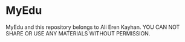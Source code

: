 # MyEdu
MyEdu and this repository belongs to Ali Eren Kayhan. YOU CAN NOT SHARE OR USE ANY MATERIALS WITHOUT PERMISSION.
